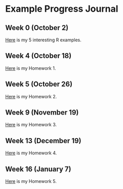 # Example  Progress Journal
## Week 0 (October 2)
[Here](Files/interesting_examples.html ) is my 5 interesting R examples.

## Week 4 (October 18)
[Here](Files/Homework1.html ) is my Homework 1.

## Week 5 (October 26)
[Here](Files/Homework2.html ) is my Homework 2.

## Week 9 (November 19)
[Here](Files/Homework3.html ) is my Homework 3.

## Week 13 (December 19)
[Here](Files/Homework4.html ) is my Homework 4.
## Week 16 (January 7)
[Here](Files/homework5.html ) is my Homework 5.
